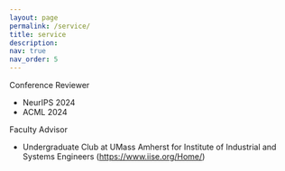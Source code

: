 ```yaml
---
layout: page
permalink: /service/
title: service
description: 
nav: true
nav_order: 5
---
```


Conference Reviewer
  - NeurIPS 2024
  - ACML 2024

Faculty Advisor 
  - Undergraduate Club at UMass Amherst for Institute of Industrial and Systems Engineers (https://www.iise.org/Home/)
     



